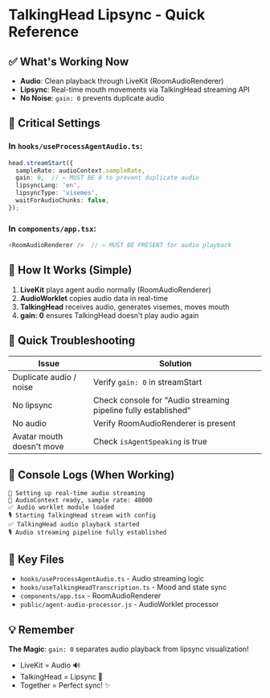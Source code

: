 # TalkingHead Lipsync - Quick Reference

## ✅ What's Working Now

- **Audio**: Clean playback through LiveKit (RoomAudioRenderer)
- **Lipsync**: Real-time mouth movements via TalkingHead streaming API
- **No Noise**: `gain: 0` prevents duplicate audio

## 🔑 Critical Settings

### In `hooks/useProcessAgentAudio.ts`:
```typescript
head.streamStart({
  sampleRate: audioContext.sampleRate,
  gain: 0,  // ← MUST BE 0 to prevent duplicate audio
  lipsyncLang: 'en',
  lipsyncType: 'visemes',
  waitForAudioChunks: false,
});
```

### In `components/app.tsx`:
```typescript
<RoomAudioRenderer />  // ← MUST BE PRESENT for audio playback
```

## 🎯 How It Works (Simple)

1. **LiveKit** plays agent audio normally (RoomAudioRenderer)
2. **AudioWorklet** copies audio data in real-time
3. **TalkingHead** receives audio, generates visemes, moves mouth
4. **gain: 0** ensures TalkingHead doesn't play audio again

## 🐛 Quick Troubleshooting

| Issue | Solution |
|-------|----------|
| Duplicate audio / noise | Verify `gain: 0` in streamStart |
| No lipsync | Check console for "Audio streaming pipeline fully established" |
| No audio | Verify RoomAudioRenderer is present |
| Avatar mouth doesn't move | Check `isAgentSpeaking` is true |

## 📝 Console Logs (When Working)

```
🎤 Setting up real-time audio streaming
🎵 AudioContext ready, sample rate: 48000
✅ Audio worklet module loaded
🎙️ Starting TalkingHead stream with config
✅ TalkingHead audio playback started
🎙️ Audio streaming pipeline fully established
```

## 🔧 Key Files

- `hooks/useProcessAgentAudio.ts` - Audio streaming logic
- `hooks/useTalkingHeadTranscription.ts` - Mood and state sync
- `components/app.tsx` - RoomAudioRenderer
- `public/agent-audio-processor.js` - AudioWorklet processor

## 💡 Remember

**The Magic**: `gain: 0` separates audio playback from lipsync visualization!
- LiveKit = Audio 🔊
- TalkingHead = Lipsync 👄
- Together = Perfect sync! ✨












